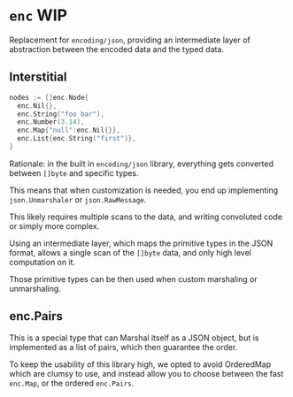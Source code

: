 # `enc` WIP

Replacement for `encoding/json`, providing an intermediate layer of abstraction between the encoded data and the typed data.

## Interstitial

```go
nodes := []enc.Node{
  enc.Nil{},
  enc.String("foo bar"),
  enc.Number(3.14),
  enc.Map{"null":enc.Nil{}},
  enc.List{enc.String("first")},
}
```

Rationale: in the built in `encoding/json` library, everything gets converted between `[]byte` and specific types.

This means that when customization is needed, you end up implementing `json.Unmarshaler` or `json.RawMessage`.

This likely requires multiple scans to the data, and writing convoluted code or simply more complex.

Using an intermediate layer, which maps the primitive types in the JSON format, allows a single scan of the `[]byte` data, 
and only high level computation on it.

Those primitive types can be then used when custom marshaling or unmarshaling.

## enc.Pairs

This is a special type that can Marshal itself as a JSON object, but is implemented as a list of pairs, which then guarantee the order.

To keep the usability of this library high, we opted to avoid OrderedMap which are clumsy to use, and instead allow you to choose between the 
fast `enc.Map`, or the ordered `enc.Pairs`.
